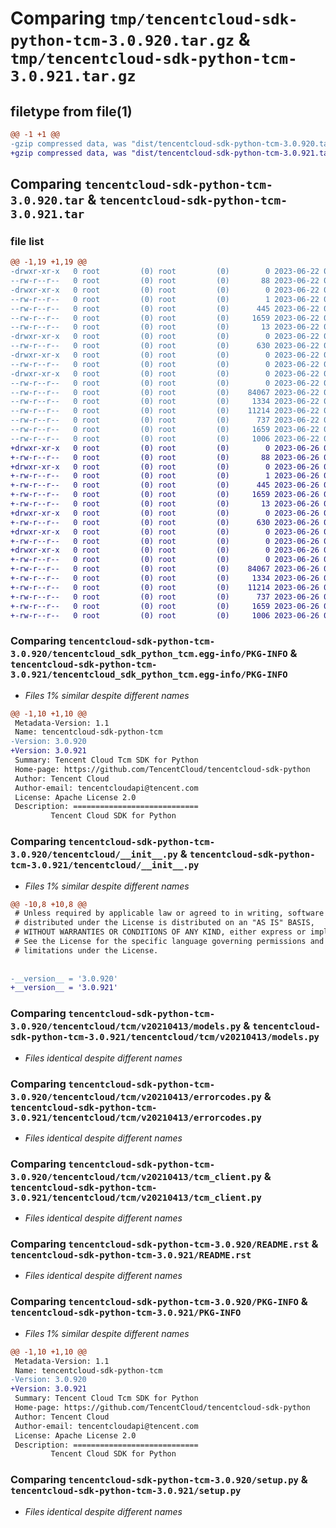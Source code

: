 # Comparing `tmp/tencentcloud-sdk-python-tcm-3.0.920.tar.gz` & `tmp/tencentcloud-sdk-python-tcm-3.0.921.tar.gz`

## filetype from file(1)

```diff
@@ -1 +1 @@
-gzip compressed data, was "dist/tencentcloud-sdk-python-tcm-3.0.920.tar", last modified: Thu Jun 22 00:36:03 2023, max compression
+gzip compressed data, was "dist/tencentcloud-sdk-python-tcm-3.0.921.tar", last modified: Mon Jun 26 00:33:39 2023, max compression
```

## Comparing `tencentcloud-sdk-python-tcm-3.0.920.tar` & `tencentcloud-sdk-python-tcm-3.0.921.tar`

### file list

```diff
@@ -1,19 +1,19 @@
-drwxr-xr-x   0 root         (0) root         (0)        0 2023-06-22 00:36:03.000000 tencentcloud-sdk-python-tcm-3.0.920/
--rw-r--r--   0 root         (0) root         (0)       88 2023-06-22 00:36:03.000000 tencentcloud-sdk-python-tcm-3.0.920/setup.cfg
-drwxr-xr-x   0 root         (0) root         (0)        0 2023-06-22 00:36:03.000000 tencentcloud-sdk-python-tcm-3.0.920/tencentcloud_sdk_python_tcm.egg-info/
--rw-r--r--   0 root         (0) root         (0)        1 2023-06-22 00:36:03.000000 tencentcloud-sdk-python-tcm-3.0.920/tencentcloud_sdk_python_tcm.egg-info/dependency_links.txt
--rw-r--r--   0 root         (0) root         (0)      445 2023-06-22 00:36:03.000000 tencentcloud-sdk-python-tcm-3.0.920/tencentcloud_sdk_python_tcm.egg-info/SOURCES.txt
--rw-r--r--   0 root         (0) root         (0)     1659 2023-06-22 00:36:03.000000 tencentcloud-sdk-python-tcm-3.0.920/tencentcloud_sdk_python_tcm.egg-info/PKG-INFO
--rw-r--r--   0 root         (0) root         (0)       13 2023-06-22 00:36:03.000000 tencentcloud-sdk-python-tcm-3.0.920/tencentcloud_sdk_python_tcm.egg-info/top_level.txt
-drwxr-xr-x   0 root         (0) root         (0)        0 2023-06-22 00:36:03.000000 tencentcloud-sdk-python-tcm-3.0.920/tencentcloud/
--rw-r--r--   0 root         (0) root         (0)      630 2023-06-22 00:36:03.000000 tencentcloud-sdk-python-tcm-3.0.920/tencentcloud/__init__.py
-drwxr-xr-x   0 root         (0) root         (0)        0 2023-06-22 00:36:03.000000 tencentcloud-sdk-python-tcm-3.0.920/tencentcloud/tcm/
--rw-r--r--   0 root         (0) root         (0)        0 2023-06-22 00:36:03.000000 tencentcloud-sdk-python-tcm-3.0.920/tencentcloud/tcm/__init__.py
-drwxr-xr-x   0 root         (0) root         (0)        0 2023-06-22 00:36:03.000000 tencentcloud-sdk-python-tcm-3.0.920/tencentcloud/tcm/v20210413/
--rw-r--r--   0 root         (0) root         (0)        0 2023-06-22 00:36:03.000000 tencentcloud-sdk-python-tcm-3.0.920/tencentcloud/tcm/v20210413/__init__.py
--rw-r--r--   0 root         (0) root         (0)    84067 2023-06-22 00:36:03.000000 tencentcloud-sdk-python-tcm-3.0.920/tencentcloud/tcm/v20210413/models.py
--rw-r--r--   0 root         (0) root         (0)     1334 2023-06-22 00:36:03.000000 tencentcloud-sdk-python-tcm-3.0.920/tencentcloud/tcm/v20210413/errorcodes.py
--rw-r--r--   0 root         (0) root         (0)    11214 2023-06-22 00:36:03.000000 tencentcloud-sdk-python-tcm-3.0.920/tencentcloud/tcm/v20210413/tcm_client.py
--rw-r--r--   0 root         (0) root         (0)      737 2023-06-22 00:36:03.000000 tencentcloud-sdk-python-tcm-3.0.920/README.rst
--rw-r--r--   0 root         (0) root         (0)     1659 2023-06-22 00:36:03.000000 tencentcloud-sdk-python-tcm-3.0.920/PKG-INFO
--rw-r--r--   0 root         (0) root         (0)     1006 2023-06-22 00:36:03.000000 tencentcloud-sdk-python-tcm-3.0.920/setup.py
+drwxr-xr-x   0 root         (0) root         (0)        0 2023-06-26 00:33:39.000000 tencentcloud-sdk-python-tcm-3.0.921/
+-rw-r--r--   0 root         (0) root         (0)       88 2023-06-26 00:33:39.000000 tencentcloud-sdk-python-tcm-3.0.921/setup.cfg
+drwxr-xr-x   0 root         (0) root         (0)        0 2023-06-26 00:33:39.000000 tencentcloud-sdk-python-tcm-3.0.921/tencentcloud_sdk_python_tcm.egg-info/
+-rw-r--r--   0 root         (0) root         (0)        1 2023-06-26 00:33:39.000000 tencentcloud-sdk-python-tcm-3.0.921/tencentcloud_sdk_python_tcm.egg-info/dependency_links.txt
+-rw-r--r--   0 root         (0) root         (0)      445 2023-06-26 00:33:39.000000 tencentcloud-sdk-python-tcm-3.0.921/tencentcloud_sdk_python_tcm.egg-info/SOURCES.txt
+-rw-r--r--   0 root         (0) root         (0)     1659 2023-06-26 00:33:39.000000 tencentcloud-sdk-python-tcm-3.0.921/tencentcloud_sdk_python_tcm.egg-info/PKG-INFO
+-rw-r--r--   0 root         (0) root         (0)       13 2023-06-26 00:33:39.000000 tencentcloud-sdk-python-tcm-3.0.921/tencentcloud_sdk_python_tcm.egg-info/top_level.txt
+drwxr-xr-x   0 root         (0) root         (0)        0 2023-06-26 00:33:39.000000 tencentcloud-sdk-python-tcm-3.0.921/tencentcloud/
+-rw-r--r--   0 root         (0) root         (0)      630 2023-06-26 00:33:39.000000 tencentcloud-sdk-python-tcm-3.0.921/tencentcloud/__init__.py
+drwxr-xr-x   0 root         (0) root         (0)        0 2023-06-26 00:33:39.000000 tencentcloud-sdk-python-tcm-3.0.921/tencentcloud/tcm/
+-rw-r--r--   0 root         (0) root         (0)        0 2023-06-26 00:33:39.000000 tencentcloud-sdk-python-tcm-3.0.921/tencentcloud/tcm/__init__.py
+drwxr-xr-x   0 root         (0) root         (0)        0 2023-06-26 00:33:39.000000 tencentcloud-sdk-python-tcm-3.0.921/tencentcloud/tcm/v20210413/
+-rw-r--r--   0 root         (0) root         (0)        0 2023-06-26 00:33:39.000000 tencentcloud-sdk-python-tcm-3.0.921/tencentcloud/tcm/v20210413/__init__.py
+-rw-r--r--   0 root         (0) root         (0)    84067 2023-06-26 00:33:39.000000 tencentcloud-sdk-python-tcm-3.0.921/tencentcloud/tcm/v20210413/models.py
+-rw-r--r--   0 root         (0) root         (0)     1334 2023-06-26 00:33:39.000000 tencentcloud-sdk-python-tcm-3.0.921/tencentcloud/tcm/v20210413/errorcodes.py
+-rw-r--r--   0 root         (0) root         (0)    11214 2023-06-26 00:33:39.000000 tencentcloud-sdk-python-tcm-3.0.921/tencentcloud/tcm/v20210413/tcm_client.py
+-rw-r--r--   0 root         (0) root         (0)      737 2023-06-26 00:33:39.000000 tencentcloud-sdk-python-tcm-3.0.921/README.rst
+-rw-r--r--   0 root         (0) root         (0)     1659 2023-06-26 00:33:39.000000 tencentcloud-sdk-python-tcm-3.0.921/PKG-INFO
+-rw-r--r--   0 root         (0) root         (0)     1006 2023-06-26 00:33:39.000000 tencentcloud-sdk-python-tcm-3.0.921/setup.py
```

### Comparing `tencentcloud-sdk-python-tcm-3.0.920/tencentcloud_sdk_python_tcm.egg-info/PKG-INFO` & `tencentcloud-sdk-python-tcm-3.0.921/tencentcloud_sdk_python_tcm.egg-info/PKG-INFO`

 * *Files 1% similar despite different names*

```diff
@@ -1,10 +1,10 @@
 Metadata-Version: 1.1
 Name: tencentcloud-sdk-python-tcm
-Version: 3.0.920
+Version: 3.0.921
 Summary: Tencent Cloud Tcm SDK for Python
 Home-page: https://github.com/TencentCloud/tencentcloud-sdk-python
 Author: Tencent Cloud
 Author-email: tencentcloudapi@tencent.com
 License: Apache License 2.0
 Description: ============================
         Tencent Cloud SDK for Python
```

### Comparing `tencentcloud-sdk-python-tcm-3.0.920/tencentcloud/__init__.py` & `tencentcloud-sdk-python-tcm-3.0.921/tencentcloud/__init__.py`

 * *Files 1% similar despite different names*

```diff
@@ -10,8 +10,8 @@
 # Unless required by applicable law or agreed to in writing, software
 # distributed under the License is distributed on an "AS IS" BASIS,
 # WITHOUT WARRANTIES OR CONDITIONS OF ANY KIND, either express or implied.
 # See the License for the specific language governing permissions and
 # limitations under the License.
 
 
-__version__ = '3.0.920'
+__version__ = '3.0.921'
```

### Comparing `tencentcloud-sdk-python-tcm-3.0.920/tencentcloud/tcm/v20210413/models.py` & `tencentcloud-sdk-python-tcm-3.0.921/tencentcloud/tcm/v20210413/models.py`

 * *Files identical despite different names*

### Comparing `tencentcloud-sdk-python-tcm-3.0.920/tencentcloud/tcm/v20210413/errorcodes.py` & `tencentcloud-sdk-python-tcm-3.0.921/tencentcloud/tcm/v20210413/errorcodes.py`

 * *Files identical despite different names*

### Comparing `tencentcloud-sdk-python-tcm-3.0.920/tencentcloud/tcm/v20210413/tcm_client.py` & `tencentcloud-sdk-python-tcm-3.0.921/tencentcloud/tcm/v20210413/tcm_client.py`

 * *Files identical despite different names*

### Comparing `tencentcloud-sdk-python-tcm-3.0.920/README.rst` & `tencentcloud-sdk-python-tcm-3.0.921/README.rst`

 * *Files identical despite different names*

### Comparing `tencentcloud-sdk-python-tcm-3.0.920/PKG-INFO` & `tencentcloud-sdk-python-tcm-3.0.921/PKG-INFO`

 * *Files 1% similar despite different names*

```diff
@@ -1,10 +1,10 @@
 Metadata-Version: 1.1
 Name: tencentcloud-sdk-python-tcm
-Version: 3.0.920
+Version: 3.0.921
 Summary: Tencent Cloud Tcm SDK for Python
 Home-page: https://github.com/TencentCloud/tencentcloud-sdk-python
 Author: Tencent Cloud
 Author-email: tencentcloudapi@tencent.com
 License: Apache License 2.0
 Description: ============================
         Tencent Cloud SDK for Python
```

### Comparing `tencentcloud-sdk-python-tcm-3.0.920/setup.py` & `tencentcloud-sdk-python-tcm-3.0.921/setup.py`

 * *Files identical despite different names*

